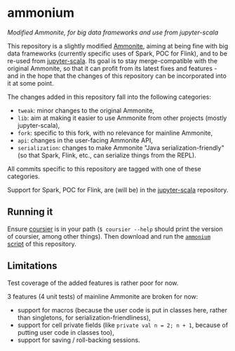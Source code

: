 # ammonium

*Modified Ammonite, for big data frameworks and use from jupyter-scala*

This repository is a slightly modified [Ammonite](https://github.com/lihaoyi/Ammonite), aiming at being fine with big data frameworks (currently specific uses of Spark, POC for Flink), and to be re-used from [jupyter-scala](https://github.com/alexarchambault/jupyter-scala). Its goal is to stay merge-compatible with the original Ammonite, so that it can profit from its latest fixes and features - and in the hope that the changes of this repository can be incorporated into it at some point.

The changes added in this repository fall into the following categories:
- `tweak`: minor changes to the original Ammonite,
- `lib`: aim at making it easier to use Ammonite from other projects (mostly jupyter-scala),
- `fork`: specific to this fork, with no relevance for mainline Ammonite,
- `api`: changes in the user-facing Ammonite API,
- `serialization`: changes to make Ammonite "Java serialization-friendly" (so that Spark, Flink, etc., can serialize things from the REPL).

All commits specific to this repository are tagged with one of these categories.

Support for Spark, POC for Flink, are (will be) in the [jupyter-scala](https://github.com/alexarchambault/jupyter-scala) repository.

## Running it

Ensure [coursier](https://github.com/alexarchambault/coursier) is in your path (`$ coursier --help` should print the version of coursier, among other things). Then download and run the [`ammonium` script](https://github.com/alexarchambault/ammonium/blob/master/ammonium) of this repository.

## Limitations

Test coverage of the added features is rather poor for now.

3 features (4 unit tests) of mainline Ammonite are broken for now:
- support for macros (because the user code is put in classes here, rather than singletons, for serialization-friendliness),
- support for cell private fields (like `private val n = 2; n + 1`, because of putting user code in classes too),
- support for saving / roll-backing sessions.
